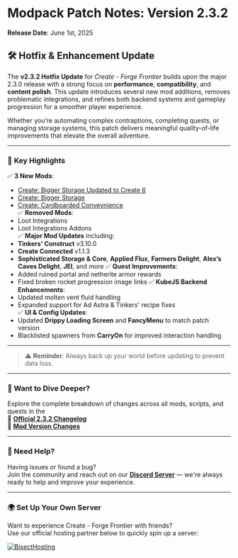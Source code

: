 # **Modpack Patch Notes: Version 2.3.2**  
**Release Date**: June 1st, 2025  

## 🛠️ Hotfix & Enhancement Update
The **v2.3.2 Hotfix Update** for *Create - Forge Frontier* builds upon the major 2.3.0 release with a strong focus on **performance**, **compatibility**, and **content polish**. This update introduces several new mod additions, removes problematic integrations, and refines both backend systems and gameplay progression for a smoother player experience.

Whether you’re automating complex contraptions, completing quests, or managing storage systems, this patch delivers meaningful quality-of-life improvements that elevate the overall adventure.

---

### 🌟 **Key Highlights**
✅ **3 New Mods**:  
- [Create: Bigger Storage Updated to Create 6](https://www.curseforge.com/minecraft/mc-mods/create-bigger-storage-updated-to-create-6)  
- [Create: Bigger Storage](https://www.curseforge.com/minecraft/mc-mods/create-bigger-storage)  
- [Create: Cardboarded Conveynience](https://www.curseforge.com/minecraft/mc-mods/create-cardboarded-conveynience)  
✅ **Removed Mods**:  
- Loot Integrations  
- Loot Integrations Addons  
✅ **Major Mod Updates** including:  
- **Tinkers' Construct** v3.10.0  
- **Create Connected** v1.1.3  
- **Sophisticated Storage & Core**, **Applied Flux**, **Farmers Delight**, **Alex’s Caves Delight**, **JEI**, and more
✅ **Quest Improvements**:  
- Added ruined portal and netherite armor rewards  
- Fixed broken rocket progression image links
✅ **KubeJS Backend Enhancements**:  
- Updated molten vent fluid handling  
- Expanded support for Ad Astra & Tinkers' recipe fixes  
✅ **UI & Config Updates**:  
- Updated **Drippy Loading Screen** and **FancyMenu** to match patch version  
- Blacklisted spawners from **CarryOn** for improved interaction handling  
---

> ⚠️ **Reminder**: Always back up your world before updating to prevent data loss.  
---
### 📖 Want to Dive Deeper?
Explore the complete breakdown of changes across all mods, scripts, and quests in the  
📄 **[Official 2.3.2 Changelog](https://github.com/Landscapes-Reimagined/Create-Forge-Frontier/blob/main/changelogs/2.3.2_Changelog.md)**  
🔧 **[Mod Version Changes](https://github.com/Landscapes-Reimagined/Create-Forge-Frontier/blob/main/changelogs/2.3.2_Mod_Updates.md)**  

---

### 💬 Need Help?
Having issues or found a bug?  
Join the community and reach out on our [**Discord Server**](https://discord.gg/quenZthXgy) — we're always ready to help and improve your experience.

---

### 🌍 Set Up Your Own Server
Want to experience Create - Forge Frontier with friends?  
Use our official hosting partner below to quickly spin up a server:

[![BisectHosting](https://www.bisecthosting.com/images/CF/CREATE_FORGE_FRONTIER/CREATE_FORGE_FRONTIER_Promo.webp)](https://bisecthosting.com/M0nkeyPr0grammer?r=curseforge+changelog)  
